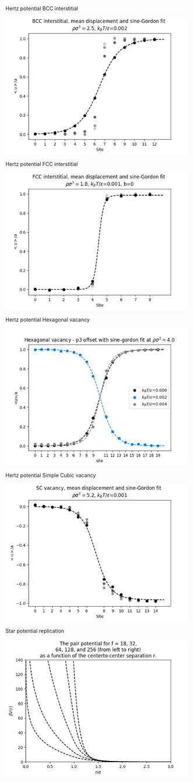 Hertz potential BCC interstitial

<img src='./plot/output/hertz_bcc_int.png'></img>

Hertz potential FCC interstitial

<img src='./plot/output/hertz_fcc_int.png'></img>

Hertz potential Hexagonal vacancy

<img src='./plot/output/hertz_hex_vac.png'></img>

Hertz potential Simple Cubic vacancy

<img src='./plot/output/hertz_sc_vac.png'></img>

Star potential replication

<img src='./plot/output/star_pair_potential_repr_10.1103_PhysRevLett.80.4450.png'></img>
